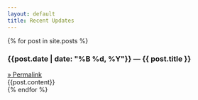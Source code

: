 ```yaml
---
layout: default
title: Recent Updates
---
```


{% for post in site.posts %}
<div class="post">
  <div>
    <h3><span class="created_at">{{post.date | date: "%B %d, %Y"}} &mdash; </span>{{ post.title }}</h3>
    <a class="permalink" href="{{ post.url }}">&raquo; Permalink</a>
  </div>
  <div class="content">
    {{post.content}}
  </div>
</div>
{% endfor %}
